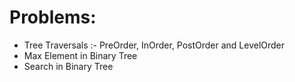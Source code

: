 # Problems:

* Tree Traversals :- PreOrder, InOrder, PostOrder and LevelOrder 
* Max Element in Binary Tree
* Search in Binary Tree